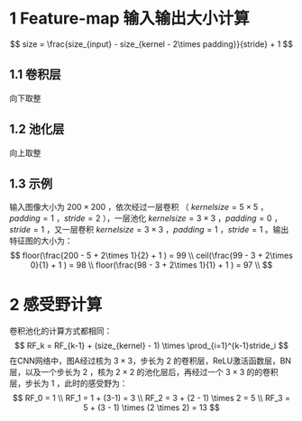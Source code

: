 # 1 Feature-map 输入输出大小计算

$$
size = \frac{size_{input} - size_{kernel - 2\times padding}}{stride} + 1
$$



## 1.1 卷积层

向下取整

## 1.2 池化层

向上取整

## 1.3 示例

输入图像大小为 $200 \times 200$ ，依次经过一层卷积 （ $kernel size = 5 \times 5$ ，$padding=1$ ，$stride=2$ ），一层池化 $kernel size = 3 \times 3$ ，$padding=0$ ，$stride=1$ ，又一层卷积 $kernel size = 3 \times 3$ ，$padding=1$ ，$stride=1$  。输出特征图的大小为：
$$
floor(\frac{200 - 5 + 2\times 1}{2} + 1 ) = 99 \\
ceil(\frac{99 - 3 + 2\times 0}{1} + 1 ) = 98 \\
floor(\frac{98 - 3 + 2\times 1}{1} + 1 ) = 97 \\
$$


# 2 感受野计算

卷积池化的计算方式都相同：
$$
RF_k = RF_{k-1} + (size_{kernel} - 1) \times \prod_{i=1}^{k-1}stride_i
$$
在CNN网络中，图A经过核为 $3\times3$，步长为 $2$ 的卷积层，ReLU激活函数层，BN层，以及一个步长为 $2$ ，核为 $2\times 2$ 的池化层后，再经过一个 $3\times 3$ 的的卷积层，步长为 $1$ ，此时的感受野为：
$$
RF_0 = 1 \\
RF_1 = 1 + (3-1) = 3 \\
RF_2 = 3 + (2 - 1) \times 2 = 5 \\
RF_3 = 5 + (3 - 1) \times (2 \times 2) = 13
$$